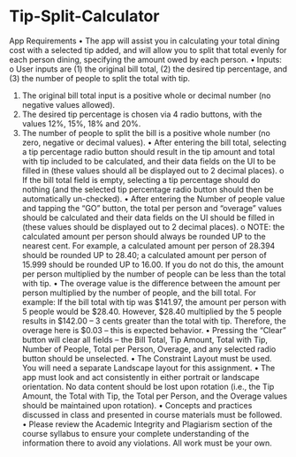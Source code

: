# Tip-Split-Calculator

App Requirements
• The app will assist you in calculating your total dining cost with a selected tip added, and will allow you to split that total evenly for each person dining, specifying the amount owed by each person.
• Inputs:
o User inputs are (1) the original bill total, (2) the desired tip percentage, and (3) the number of people to split the total with tip.
1. The original bill total input is a positive whole or decimal number (no negative values allowed).
2. The desired tip percentage is chosen via 4 radio buttons, with the values 12%, 15%, 18% and 20%.
3. The number of people to split the bill is a positive whole number (no zero, negative or decimal values).
• After entering the bill total, selecting a tip percentage radio button should result in the tip amount and total with tip included to be calculated, and their data fields on the UI to be filled in (these values should all be displayed out to 2 decimal places).
o If the bill total field is empty, selecting a tip percentage should do nothing (and the selected tip percentage radio button should then be automatically un-checked).
• After entering the Number of people value and tapping the “GO” button, the total per person and “overage” values should be calculated and their data fields on the UI should be filled in (these values should be displayed out to 2 decimal places).
o NOTE: the calculated amount per person should always be rounded UP to the nearest cent. For example, a calculated amount per person of 28.394 should be rounded UP to 28.40; a calculated amount per person of 15.999 should be rounded UP to 16.00. If you do not do this, the amount per person multiplied by the number of people can be less than the total with tip.
• The overage value is the difference between the amount per person multiplied by the number of people, and the bill total. For example: If the bill total with tip was $141.97, the amount per person with 5 people would be $28.40. However, $28.40 multiplied by the 5 people results in $142.00 – 3 cents greater than the total with tip. Therefore, the overage here is $0.03 – this is expected behavior.
• Pressing the “Clear” button will clear all fields – the Bill Total, Tip Amount, Total with Tip, Number of People, Total per Person, Overage, and any selected radio button should be unselected.
• The Constraint Layout must be used.
You will need a separate Landscape layout for this assignment.
• The app must look and act consistently in either portrait or landscape orientation. No data content should be lost upon rotation (i.e., the Tip Amount, the Total with Tip, the Total per Person, and the Overage values should be maintained upon rotation).
• Concepts and practices discussed in class and presented in course materials must be followed.
• Please review the Academic Integrity and Plagiarism section of the course syllabus to ensure your complete understanding of the information there to avoid any violations. All work must be your own.
